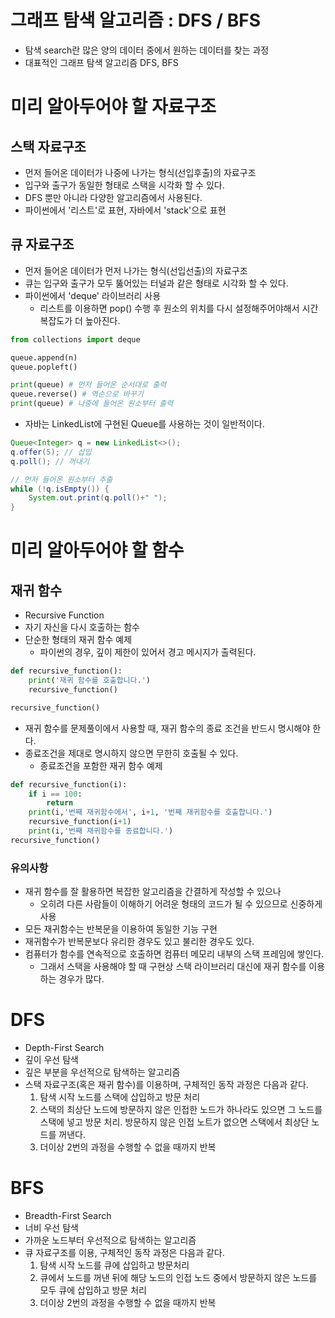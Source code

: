 # 그래프 탐색 알고리즘 : DFS / BFS
- 탐색 search란 많은 양의 데이터 중에서 원하는 데이터를 찾는 과정
- 대표적인 그래프 탐색 알고리즘 DFS, BFS

# 미리 알아두어야 할 자료구조
## 스택 자료구조
- 먼저 들어온 데이터가 나중에 나가는 형식(선입후출)의 자료구조
- 입구와 출구가 동일한 형태로 스택을 시각화 할 수 있다.
- DFS 뿐만 아니라 다양한 알고리즘에서 사용된다.
- 파이썬에서 '리스트'로 표현, 자바에서 'stack'으로 표현

## 큐 자료구조
- 먼저 들어온 데이터가 먼저 나가는 형식(선입선출)의 자료구조
- 큐는 입구와 출구가 모두 뚫어있는 터널과 같은 형태로 시각화 할 수 있다.
- 파이썬에서 'deque' 라이브러리 사용
    - 리스트를 이용하면 pop() 수행 후 원소의 위치를 다시 설정해주어야해서 시간복잡도가 더 높아진다.
```py
from collections import deque

queue.append(n)
queue.popleft()

print(queue) # 먼저 들어온 순서대로 출력
queue.reverse() # 역순으로 바꾸기
print(queue) # 나중에 들어온 원소부터 출력
```
- 자바는 LinkedList에 구현된 Queue를 사용하는 것이 일반적이다.
```java
Queue<Integer> q = new LinkedList<>();
q.offer(5); // 삽입
q.poll(); // 꺼내기

// 먼저 들어온 원소부터 추출
while (!q.isEmpty()) {
    System.out.print(q.poll()+" ");
}
```

# 미리 알아두어야 할 함수
## 재귀 함수
- Recursive Function
- 자기 자신을 다시 호출하는 함수
- 단순한 형태의 재귀 함수 예제
    - 파이썬의 경우, 깊이 제한이 있어서 경고 메시지가 출력된다.

```py
def recursive_function():
    print('재귀 함수를 호출합니다.')
    recursive_function()

recursive_function()
```

- 재귀 함수를 문제풀이에서 사용할 때, 재귀 함수의 종료 조건을 반드시 명시해야 한다.
- 종료조건을 제대로 명시하지 않으면 무한히 호출될 수 있다.
    - 종료조건을 포함한 재귀 함수 예제

```py
def recursive_function(i):
    if i == 100:
        return
    print(i,'번째 재귀함수에서', i+1, '번째 재귀함수를 호출합니다.')
    recursive_function(i+1)
    print(i,'번째 재귀함수를 종료합니다.')
recursive_function()
```

### 유의사항
- 재귀 함수를 잘 활용하면 복잡한 알고리즘을 간결하게 작성할 수 있으나
    - 오히려 다른 사람들이 이해하기 어려운 형태의 코드가 될 수 있으므로 신중하게 사용
- 모든 재귀함수는 반복문을 이용하여 동일한 기능 구현
- 재귀함수가 반복문보다 유리한 경우도 있고 불리한 경우도 있다.
- 컴퓨터가 함수를 연속적으로 호출하면 컴퓨터 메모리 내부의 스택 프레임에 쌓인다.
    - 그래서 스택을 사용해야 할 때 구현상 스택 라이브러리 대신에 재귀 함수를 이용하는 경우가 많다.


# DFS
- Depth-First Search
- 깊이 우선 탐색
- 깊은 부분을 우선적으로 탐색하는 알고리즘
- 스택 자료구조(혹은 재귀 함수)를 이용하며, 구체적인 동작 과정은 다음과 같다.
    1. 탐색 시작 노드를 스택에 삽입하고 방문 처리
    2. 스택의 최상단 노드에 방문하지 않은 인접한 노드가 하나라도 있으면 그 노드를 스택에 넣고 방문 처리. 방문하지 않은 인접 노트가 없으면 스택에서 최상단 노드를 꺼낸다.
    3. 더이상 2번의 과정을 수행할 수 없을 때까지 반복

# BFS
- Breadth-First Search
- 너비 우선 탐색
- 가까운 노드부터 우선적으로 탐색하는 알고리즘
- 큐 자료구조를 이용, 구체적인 동작 과정은 다음과 같다.
    1. 탐색 시작 노드를 큐에 삽입하고 방문처리
    2. 큐에서 노드를 꺼낸 뒤에 해당 노드의 인접 노드 중에서 방문하지 않은 노드를 모두 큐에 삽입하고 방문 처리
    3. 더이상 2번의 과정을 수행할 수 없을 때까지 반복
